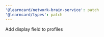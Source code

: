 ```yaml
---
'@learncard/network-brain-service': patch
'@learncard/types': patch
---
```


Add display field to profiles
